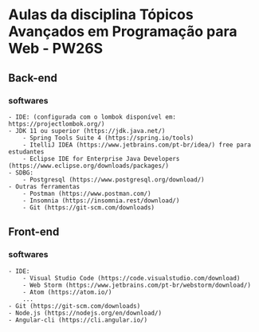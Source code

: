 
# Aulas da disciplina Tópicos Avançados em Programação para Web - PW26S

## Back-end 

### softwares
	- IDE: (configurada com o lombok disponível em: https://projectlombok.org/)
	- JDK 11 ou superior (https://jdk.java.net/)
		- Spring Tools Suite 4 (https://spring.io/tools)
		- ItelliJ IDEA (https://www.jetbrains.com/pt-br/idea/) free para estudantes
		- Eclipse IDE for Enterprise Java Developers (https://www.eclipse.org/downloads/packages/)
	- SDBG:
		- Postgresql (https://www.postgresql.org/download/)
	- Outras ferramentas
		- Postman (https://www.postman.com/)
		- Insomnia (https://insomnia.rest/download/)
		- Git (https://git-scm.com/downloads)
	
## Front-end 

### softwares
	- IDE:
		- Visual Studio Code (https://code.visualstudio.com/download)
		- Web Storm (https://www.jetbrains.com/pt-br/webstorm/download/)
		- Atom (https://atom.io/)
		...
	- Git (https://git-scm.com/downloads)
	- Node.js (https://nodejs.org/en/download/)
	- Angular-cli (https://cli.angular.io/)